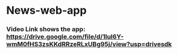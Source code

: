 # News-web-app
### Video Link shows the app: https://drive.google.com/file/d/1luI6Y-wmM0fHS3zsKKdRRzeRLxUBg95j/view?usp=drivesdk
